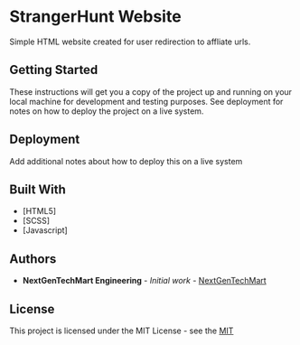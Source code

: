 # StrangerHunt Website

Simple HTML website created for user redirection to affliate urls.

## Getting Started

These instructions will get you a copy of the project up and running on your local machine for development and testing purposes. See deployment for notes on how to deploy the project on a live system.

## Deployment

Add additional notes about how to deploy this on a live system

## Built With

* [HTML5]
* [SCSS]
* [Javascript]

## Authors

* **NextGenTechMart Engineering** - *Initial work* - [NextGenTechMart](https://github.com/nextgentechmart)

## License

This project is licensed under the MIT License - see the [MIT](https://choosealicense.com/licenses/mit/)